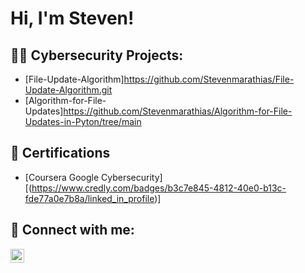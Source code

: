 <h1>Hi, I'm Steven! </h1>

<h2>👨‍💻 Cybersecurity Projects:</h2>

  - [File-Update-Algorithm]https://github.com/Stevenmarathias/File-Update-Algorithm.git
  - [Algorithm-for-File-Updates]https://github.com/Stevenmarathias/Algorithm-for-File-Updates-in-Pyton/tree/main
    
<h2>🏅 Certifications</h2>

- [Coursera Google Cybersecurity][(https://www.credly.com/badges/b3c7e845-4812-40e0-b13c-fde77a0e7b8a/linked_in_profile)]

<h2> 🤳 Connect with me:</h2>

[<img align="left" alt="JoshMadakor | LinkedIn" width="22px" src="https://cdn.jsdelivr.net/npm/simple-icons@v3/icons/linkedin.svg" />][linkedin]

[linkedin]: https://www.linkedin.com/in/steven-marathias-404ba1206/


